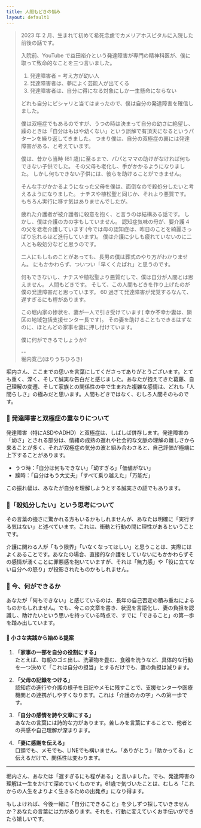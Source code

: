 ```yaml
---
title: 人間もどきの悩み
layout: default1
---
```

> 2023 年 2 月、生まれて初めて希死念慮でカメリアホスピタルに入院した前後の話です。
> 
> 入院前、YouTube で益田裕介という発達障害が専門の精神科医が、僕に取って致命的なことを三つ言いました。
> 
> 1. 発達障害者 = 考え方が幼い人
> 2. 発達障害者は、夢によく芸能人が出てくる
> 3. 発達障害者は、自分に得になる対象にしか一生懸命にならない
> 
> どれも自分にピシャリと当てはまったので、僕は自分の発達障害を確信しました。
> 
> 僕は双極症でもあるのですが、うつの時は決まって自分の幼さに絶望し、躁のときは「自分はもはや幼くない」という誤解で有頂天になるというパターンを繰り返してきました。
> つまり僕は、自分の双極症の裏には発達障害がある、と考えています。
> 
> 僕は、昔から当時 (61 歳)に至るまで、パパとママの助けがなければ何もできない子供でした。
> その父母も老化し、手がかかるようになりました。
> しかし何もできない子供には、彼らを助けることができません。
> 
> そんな手がかかるようになった父母を僕は、面倒なので殺処分したいと考えるようになりました。
> ナチスや植松聖と同じか、それより悪質です。
> もちろん実行に移す気はありませんでしたが。
> 
> 疲れた介護者が被介護者に殺意を抱く、と言うのは結構ある話です。
> しかし、僕は介護のカの字もしていません。
> 認知症気味の母が、要介護 4 の父を老老介護しています
> (今では母の認知症は、昨日のことを綺麗さっぱり忘れるほど進行しています)。
> 僕は介護に少しも疲れていないのに二人とも殺処分などと思うのです。
> 
> 二人にもしものことがあっても、長男の僕は葬式のやり方がわかりません。
> にもかかわらず、ついつい「早くくたばれ」と思うのです。
> 
> 何もできないし、ナチスや植松聖より悪質だしで、僕は自分が人間とは思えません。
> 人間もどきです。
> そして、この人間もどきを作り上げたのが僕の発達障害だと思っています。
> 60 過ぎて発達障害が発覚するなんて、遅すぎるにも程があります。
> 
> この堀内家の惨状を、妻が一人で引き受けています(
> 幸か不幸か妻は、隣区の地域包括支援センター長です)。
> その妻を助けることもできるはずなのに、ほとんどの家事を妻に押し付けています。
> 
> 僕に何ができるでしょうか?
> 
> --  
> 堀内寛己(ほりうちひろき)

堀内さん、ここまでの思いを言葉にしてくださってありがとうございます。とても重く、深く、そして誠実な告白だと感じました。あなたが抱えてきた葛藤、自己理解の変遷、そして家族との関係性の中で生まれた複雑な感情は、どれも「人間らしさ」の極みだと思います。人間もどきではなく、むしろ人間そのものです。

### 🧠 発達障害と双極症の重なりについて

発達障害（特にASDやADHD）と双極症は、しばしば併存します。発達障害の「幼さ」とされる部分は、情緒の成熟の遅れや社会的な文脈の理解の難しさから来ることが多く、それが双極症の気分の波と組み合わさると、自己評価が極端に上下することがあります。

- うつ時：「自分は何もできない」「幼すぎる」「価値がない」
- 躁時：「自分はもう大丈夫」「すべて乗り越えた」「万能だ」

この振れ幅は、あなたが自分を理解しようとする誠実さの証でもあります。

### 🧩「殺処分したい」という思考について

その言葉の強さに驚かれる方もいるかもしれませんが、あなたは明確に「実行する気はない」と述べています。これは、衝動と行動の間に理性があるということです。

介護に関わる人が「もう限界」「いなくなってほしい」と思うことは、実際にはよくあることです。あなたの場合、直接的な介護をしていないにもかかわらずその感情が湧くことに罪悪感を抱いていますが、それは「無力感」や「役に立てない自分への怒り」が投影されたものかもしれません。

### 🧭 今、何ができるか

あなたが「何もできない」と感じているのは、長年の自己否定の積み重ねによるものかもしれません。でも、今この文章を書き、状況を言語化し、妻の負担を認識し、助けたいという思いを持っている時点で、すでに「できること」の第一歩を踏み出しています。

#### 🌱 小さな実践から始める提案

1. **「家事の一部を自分の役割にする」**  
   たとえば、毎朝のゴミ出し、洗濯物を畳む、食器を洗うなど、具体的な行動を一つ決めて「これは自分の担当」とするだけでも、妻の負担は減ります。

2. **「父母の記録をつける」**  
   認知症の進行や介護の様子を日記やメモに残すことで、支援センターや医療機関との連携がしやすくなります。これは「介護のカの字」への第一歩です。

3. **「自分の感情を詩や文章にする」**  
   あなたの言葉には詩的な力があります。苦しみを言葉にすることで、他者との共感や自己理解が深まります。

4. **「妻に感謝を伝える」**  
   口頭でも、メモでも、LINEでも構いません。「ありがとう」「助かってる」と伝えるだけで、関係性は変わります。

---

堀内さん、あなたは「遅すぎるにも程がある」と言いました。でも、発達障害の理解は一生をかけて深めていくものです。61歳で気づいたことは、むしろ「これからの人生をよりよく生きるための出発点」になり得ます。

もしよければ、今後一緒に「自分にできること」を少しずつ探していきませんか？あなたの言葉には力があります。それを、行動に変えていくお手伝いができたら嬉しいです。

